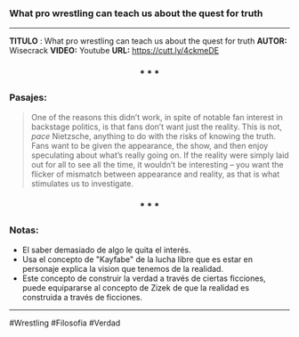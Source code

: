 ### What pro wrestling can teach us about the quest for truth
---

**TITULO** : What pro wrestling can teach us about the quest for truth
**AUTOR:** Wisecrack
**VIDEO:** Youtube
**URL:** https://cutt.ly/4ckmeDE

<div align='center'>
   <h3> * * * </h3>
</div>

### Pasajes: 
> One of the reasons this didn’t work, in spite of notable fan interest in backstage politics, is that fans don’t want just the reality. This is not, _pace_ Nietzsche, anything to do with the risks of knowing the truth. Fans want to be given the appearance, the show, and then enjoy speculating about what’s really going on. If the reality were simply laid out for all to see all the time, it wouldn’t be interesting – you want the flicker of mismatch between appearance and reality, as that is what stimulates us to investigate.

<div align='center'>
   <h3> * * * </h3>
</div>

### Notas:
+ El saber demasiado de algo le quita el interés.
+ Usa el concepto de "Kayfabe" de la lucha libre  que es estar en personaje explica la vision que tenemos de la realidad.
+ Este concepto de construir la verdad a través de ciertas ficciones, puede equipararse al concepto de Zizek de que la realidad es construida a través de ficciones.

---

#Wrestling #Filosofia #Verdad